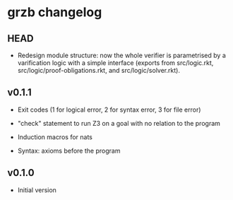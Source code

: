 # grzb changelog

## HEAD

- Redesign module structure: now the whole verifier is parametrised by a varification logic with a simple interface (exports from src/logic.rkt, src/logic/proof-obligations.rkt, and src/logic/solver.rkt).

## v0.1.1

- Exit codes (1 for logical error, 2 for syntax error, 3 for file error)

- "check" statement to run Z3 on a goal with no relation to the program

- Induction macros for nats

- Syntax: axioms before the program

## v0.1.0

- Initial version
